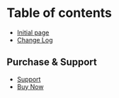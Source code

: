 # Table of contents

* [Initial page](README.md)
* [Change Log](change-log.md)

## Purchase & Support

* [Support](https://support.varunsridharan.in)
* [Buy Now](https://1.envato.market/31018990)

